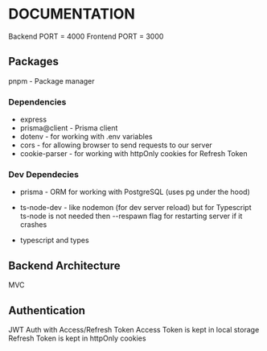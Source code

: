 # DOCUMENTATION

Backend PORT = 4000
Frontend PORT = 3000

## Packages

pnpm - Package manager

### Dependencies

- express
- prisma@client - Prisma client
- dotenv - for working with .env variables
- cors - for allowing browser to send requests to our server
- cookie-parser - for working with httpOnly cookies for Refresh Token

### Dev Dependecies

- prisma - ORM for working with PostgreSQL (uses pg under the hood)
- ts-node-dev - like nodemon (for dev server reload) but for Typescript
  ts-node is not needed then
  --respawn flag for restarting server if it crashes

- typescript and types

## Backend Architecture

MVC

## Authentication

JWT Auth with Access/Refresh Token
Access Token is kept in local storage
Refresh Token is kept in httpOnly cookies
